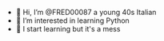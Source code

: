 - 👋 Hi, I’m @FRED00087 a young 40s Italian
- 👀 I’m interested in learning Python
- 🌱 I start learning but it's a mess

<!---
FRED00087/FRED00087 is a ✨ special ✨ repository because its `README.md` (this file) appears on your GitHub profile.
You can click the Preview link to take a look at your changes.
--->
